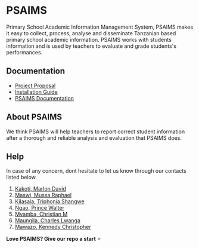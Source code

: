 # PSAIMS
Primary School Academic Information Management System, PSAIMS makes it easy to collect, process, analyse and disseminate Tanzanian based primary school academic information. PSAIMS works with students information and is used by teachers to evaluate and grade students's performances.

## Documentation
- [Project Proposal](proposal.md)
- [Installation Guide](https://github.com/mrblack360/PSAIMS)
- [PSAIMS Documentation](https://github.com/mrblack360/PSAIMS)

## About PSAIMS
We think PSAIMS will help teachers to report correct student information after a thorough and reliable analysis and evaluation that PSAIMS does.

## Help
In case of any concern, dont hesitate to let us know through our contacts listed below.
1. [Kakoti, Marlon David](mailto:marlon24david@gmail.com?subject=PSAIMS-Help)
2. [Maswi, Mussa Raphael](https://twitter.com/maswimrt)
3. [Kilasala, Triphonia Shangwe]()
4. [Ngao, Prince Walter](mailto:prync99@gmail.com?subject=PSAIMS-Help)
5. [Mvamba, Christian M](mailto:mvamba.christian@gmail.com?subject=PSAIMS-Help)
6. [Maungila, Charles Lwanga](mailto:clwanga1095@gmail.com?subject=PSAIMS-Help)
7. [Mawazo, Kennedy Christopher](mailto:christopherkennedy459@gmail.com?subject=PSAIMS-Help)

**Love PSAIMS? Give our repo a start** :star:

